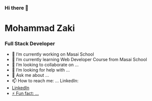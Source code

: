 ### Hi there 👋


<h1>Mohammad Zaki</h1>
<h3>Full Stack Developer</h1>



- 🔭 I’m currently working on Masai School
- 🌱 I’m currently learning Web Developer Course from Masai School
- 👯 I’m looking to collaborate on ...
- 🤔 I’m looking for help with ...
- 💬 Ask me about ...
- 📫 How to reach me: ...
LinkedIn:<a href="https://www.linkedin.com/in/mohammad-zaki-b48821158/" />
- LinkedIn
- ⚡ Fun fact: ...
